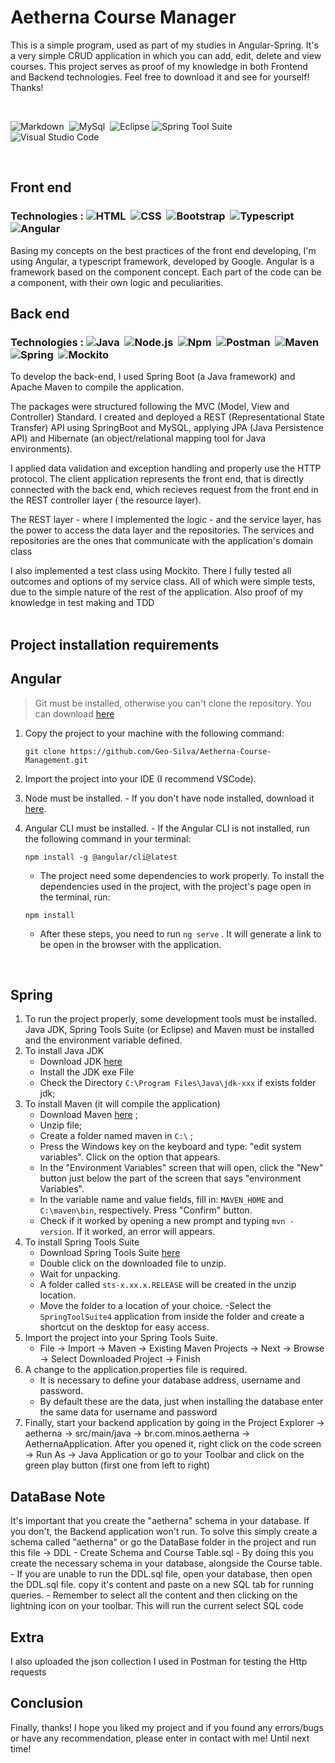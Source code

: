 # Aetherna Course Manager 

This is a simple program, used as part of my studies in Angular-Spring. It's a very simple CRUD application in which you can add, edit, delete and view courses. This project serves as proof of my knowledge in both Frontend and Backend technologies. Feel free to download it and see for yourself! Thanks!

<br>

![Markdown](https://img.shields.io/badge/-Markdown-black?style=flat&logo=markdown)&nbsp;
![MySql](https://img.shields.io/badge/-MySql-black?style=flat&logo=mysql)&nbsp;
![Eclipse](https://img.shields.io/badge/-Eclipse-black?style=flat&logo=eclipse-ide&logoColor=orange)
![Spring Tool Suite](https://img.shields.io/badge/-Spring%20Tool%20Suite-black?style=flat&logo=Spring&logoColor=green)&nbsp;
![Visual Studio Code](https://img.shields.io/badge/-Visual%20Studio%20Code-black?style=flat&logo=visual-studio-code&logoColor=007ACC)&nbsp;

<br>

## Front end

### Technologies :  ![HTML](https://img.shields.io/badge/-HTML-black?style=flat&logo=HTML5)&nbsp; ![CSS](https://img.shields.io/badge/-CSS-black?style=flat&logo=CSS3&logoColor=1572B6)&nbsp; ![Bootstrap](https://img.shields.io/badge/-Bootstrap-black?style=flat&logo=bootstrap)&nbsp; ![Typescript](https://img.shields.io/badge/-Typescript-black?style=flat&logo=typescript)&nbsp; ![Angular](https://img.shields.io/badge/-Angular-black?style=flat&logo=angular&logoColor=red)&nbsp;


Basing my concepts on the best practices of the front end developing, I'm using Angular, a typescript framework, developed by Google. Angular is a framework based on the component concept. Each part of the code can be a component, with their own logic and peculiarities.

## Back end

### Technologies :  ![Java](https://img.shields.io/badge/-Java-black?style=flat&logo=Java)&nbsp;  ![Node.js](https://img.shields.io/badge/-Node.js-black?style=flat&logo=node.js)&nbsp;  ![Npm](https://img.shields.io/badge/-Npm-black?style=flat&logo=npm)&nbsp;  ![Postman](https://img.shields.io/badge/-Postman-black?style=flat&logo=postman)&nbsp;  ![Maven](https://img.shields.io/badge/-Maven-black?style=flat&logo=maven)&nbsp;  ![Spring](https://img.shields.io/badge/-Spring-black?style=flat&logo=spring)&nbsp;  ![Mockito](https://img.shields.io/badge/-Mockito-black?style=flat&logo=mockito)&nbsp;


To develop the back-end, I used Spring Boot (a Java framework) and Apache Maven to compile the application.

The packages were structured following the MVC (Model, View and Controller) Standard. I created and deployed a REST (Representational State Transfer) API using SpringBoot and MySQL, applying JPA (Java Persistence API) and Hibernate (an object/relational mapping tool for Java environments).

I applied data validation and exception handling and properly use the HTTP protocol. 
The client application represents the front end, that is directly connected with the back end, which recieves request from the front end in the REST controller layer ( the resource layer). 

The REST layer -  where I implemented the logic - and the service layer, has the power to access the data layer and the repositories. The services and repositories are the ones that communicate with the application's domain class 

I also implemented a test class using Mockito. There I fully tested all outcomes and options of my service class. All of which were simple tests, due to the simple nature of the rest of the application. Also proof of my knowledge in test making and TDD
<br>
<br>

## Project installation requirements

## **Angular**
 >  Git must be installed, otherwise you can't clone the repository. You can download [here](https://git-scm.com/downloads)

1. Copy the project to your machine with the following command:

     `git clone https://github.com/Geo-Silva/Aetherna-Course-Management.git`
     
2. Import the project into your IDE (I recommend VSCode).

3. Node must be installed.
        - If you don't have node installed, download it  [here](https://nodejs.org/en/).
4.  Angular CLI must be installed.
        - If the Angular CLI is not installed, run the following command in your terminal:
    
    `npm install -g @angular/cli@latest`
    
    - The project need some dependencies to work properly. To install the dependencies used in the project, with the project's page open in the terminal, run:
    
    `npm install`
    
    - After these steps, you need to run `ng serve` . It will generate a link to be open in the browser with the application.
    
<br>

## **Spring**

1. To run the project properly, some development tools must be installed. Java JDK, Spring Tools Suite (or Eclipse) and Maven must be installed and the environment variable defined.
2. To install Java JDK
    - Download JDK [here](https://www.oracle.com/java/technologies/downloads/#jdk19-windows)
    - Install the JDK exe File
    - Check the Directory ``C:\Program Files\Java\jdk-xxx`` if exists folder jdk;
3. To install Maven (it will compile the application)
    - Download Maven [here](https://maven.apache.org/download.cgi) ;
    - Unzip file; 
    - Create a folder named maven in ``C:\`` ; 
    - Press the Windows key on the keyboard and type: "edit system variables". Click on the option that appears.
    - In the "Environment Variables" screen that will open, click the "New" button just below the part of the screen that says "environment Variables".
    - In the variable name and value fields, fill in: ``MAVEN_HOME`` and ``C:\maven\bin``, respectively. Press "Confirm" button.
    - Check if it worked by opening a new prompt and typing ``mvn -version``. If it worked, an error will appears.
4. To install Spring Tools Suite
    - Download Spring Tools Suite [here](https://spring.io/tools)
    - Double click on the downloaded file to unzip.
    - Wait for unpacking.
    - A folder called ``sts-x.xx.x.RELEASE`` will be created in the unzip location.
    - Move the folder to a location of your choice.
    -Select the ``SpringToolSuite4`` application from inside the folder and create a shortcut on the desktop for easy access.
5. Import the project into your Spring Tools Suite.
    - File -> Import -> Maven -> Existing Maven Projects -> Next -> Browse -> Select Downloaded Project -> Finish
6. A change to the application.properties file is required.
    - It is necessary to define your database address, username and password.
    - By default these are the data, just when installing the database enter the same data for username and password 
7. Finally, start your backend application by going in the Project Explorer -> aetherna -> src/main/java -> br.com.minos.aetherna -> AethernaApplication. After you opened it, right click on the code screen -> Run As -> Java Application or go to your Toolbar and click on the green play button (first one from left to right)    

## **DataBase Note**

It's important that you create the "aetherna" schema in your database. If you don't, the Backend application won't run. To solve this simply create a schema called "aetherna" or go the DataBase folder in the project and run this file -> DDL - Create Schema and Course Table.sql - By doing this you create the necessary schema in your database, alongside the Course table. 
    - If you are unable to run the DDL.sql file, open your database, then open the DDL.sql file. copy it's content and paste on a new SQL tab for running queries. 
    - Remember to select all the content and then clicking on the lightning icon on your toolbar. This will run the current select SQL code

## Extra

I also uploaded the json collection I used in Postman for testing the Http requests

## Conclusion

Finally, thanks! I hope you liked my project and if you found any errors/bugs or have any recommendation, please enter in contact with me!
Until next time!